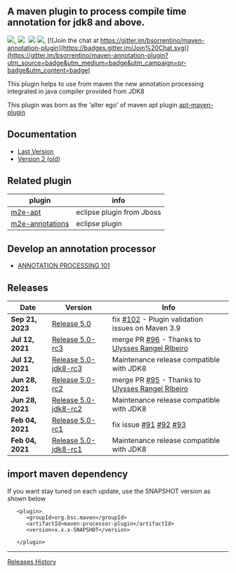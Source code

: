 ## A maven plugin to process compile time annotation for jdk8 and above.

<a href="http://search.maven.org/#search%7Cga%7C1%7Ca%3A%22maven-processor-plugin%22"><img src="https://img.shields.io/maven-central/v/org.bsc.maven/maven-processor-plugin.svg">
</a>&nbsp;<img src="https://img.shields.io/github/forks/bsorrentino/maven-annotation-plugin.svg">&nbsp;
<img src="https://img.shields.io/github/stars/bsorrentino/maven-annotation-plugin.svg">&nbsp;<a href="https://github.com/bsorrentino/maven-annotation-plugin/issues"><img src="https://img.shields.io/github/issues/bsorrentino/maven-annotation-plugin.svg">
</a>&nbsp;[![Join the chat at https://gitter.im/bsorrentino/maven-annotation-plugin](https://badges.gitter.im/Join%20Chat.svg)](https://gitter.im/bsorrentino/maven-annotation-plugin?utm_source=badge&utm_medium=badge&utm_campaign=pr-badge&utm_content=badge)


This plugin helps to use from maven the new annotation processing integrated in java compiler provided from JDK8

This plugin was born as the 'alter ego' of maven apt plugin [apt-maven-plugin](https://search.maven.org/artifact/org.codehaus.mojo/apt-maven-plugin/1.0-alpha-5/maven-plugin)

## Documentation

* [Last Version](http://bsorrentino.github.io/maven-annotation-plugin/index.html)
* [Version 2 (old)](http://bsorrentino.github.io/maven-annotation-plugin/site2/index.html)

## Related plugin

 plugin | info
--- | ---
[m2e-apt](https://github.com/jbosstools/m2e-apt) | eclipse plugin from Jboss
[m2e-annotations](https://github.com/ilx/m2e-annotations) | eclipse plugin

## Develop an annotation processor

* [ANNOTATION PROCESSING 101](http://hannesdorfmann.com/annotation-processing/annotationprocessing101)

## Releases

 Date  | Version  | Info
--- | --- | ---
**Sep 21, 2023** | [Release 5.0](https://github.com/bsorrentino/maven-annotation-plugin/releases/tag/v5.0) | fix [#102](https://github.com/bsorrentino/maven-annotation-plugin/issues/102) - Plugin validation issues on Maven 3.9
**Jul 12, 2021** | [Release 5.0-rc3](https://github.com/bsorrentino/maven-annotation-plugin/releases/tag/v5.0-rc3) | merge PR [#96](https://github.com/bsorrentino/maven-annotation-plugin/pull/96) - Thanks to [Ulysses Rangel RIbeiro](https://github.com/ulyssesrr)
**Jul 12, 2021** | [Release 5.0-jdk8-rc3](https://github.com/bsorrentino/maven-annotation-plugin/releases/tag/v5.0-jdk8-rc3) | Maintenance release compatible with JDK8
**Jun 28, 2021** | [Release 5.0-rc2](https://github.com/bsorrentino/maven-annotation-plugin/releases/tag/v5.0-rc2) | merge PR [#95](https://github.com/bsorrentino/maven-annotation-plugin/pull/95) - Thanks to [Ulysses Rangel RIbeiro](https://github.com/ulyssesrr)
**Jun 28, 2021** | [Release 5.0-jdk8-rc2](https://github.com/bsorrentino/maven-annotation-plugin/releases/tag/v5.0-jdk8-rc2) | Maintenance release compatible with JDK8
**Feb 04, 2021** | [Release 5.0-rc1](https://github.com/bsorrentino/maven-annotation-plugin/releases/tag/v5.0-rc1) | fix issue [#91](https://github.com/bsorrentino/maven-annotation-plugin/issues/91) [#92](https://github.com/bsorrentino/maven-annotation-plugin/issues/92) [#93](https://github.com/bsorrentino/maven-annotation-plugin/issues/93)
**Feb 04, 2021** | [Release 5.0-jdk8-rc1](https://github.com/bsorrentino/maven-annotation-plugin/releases/tag/v5.0-jdk8-rc1) | Maintenance release compatible with JDK8

## import maven dependency ##

If you want stay tuned on each update, use the SNAPSHOT version as shown below

```
   <plugin>
      <groupId>org.bsc.maven</groupId>
      <artifactId>maven-processor-plugin</artifactId>
      <version>x.x.x-SNAPSHOT</version>

   </plugin>

```

----

[Releases History](HISTORY.md)